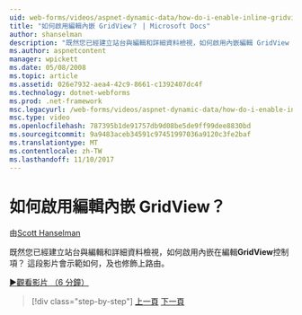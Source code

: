```yaml
---
uid: web-forms/videos/aspnet-dynamic-data/how-do-i-enable-inline-gridview-editing
title: "如何啟用編輯內嵌 GridView？ | Microsoft Docs"
author: shanselman
description: "既然您已經建立站台與編輯和詳細資料檢視，如何啟用內嵌編輯 GridView 控制項中？ 這段影片會示範如何，及也 touc..."
ms.author: aspnetcontent
manager: wpickett
ms.date: 05/08/2008
ms.topic: article
ms.assetid: 026e7932-aea4-42c9-8661-c1392407dc4f
ms.technology: dotnet-webforms
ms.prod: .net-framework
msc.legacyurl: /web-forms/videos/aspnet-dynamic-data/how-do-i-enable-inline-gridview-editing
msc.type: video
ms.openlocfilehash: 787395b1de91757db9d08be5de9ff99dee8830bd
ms.sourcegitcommit: 9a9483aceb34591c97451997036a9120c3fe2baf
ms.translationtype: MT
ms.contentlocale: zh-TW
ms.lasthandoff: 11/10/2017
---
```

<a name="how-do-i-enable-inline-gridview-editing"></a>如何啟用編輯內嵌 GridView？
====================
由[Scott Hanselman](https://github.com/shanselman)

既然您已經建立站台與編輯和詳細資料檢視，如何啟用內嵌在編輯**GridView**控制項？ 這段影片會示範如何，及也修飾上路由。

[&#9654;觀看影片 （6 分鐘）](https://channel9.msdn.com/Blogs/ASP-NET-Site-Videos/how-do-i-enable-inline-gridview-editing)

>[!div class="step-by-step"]
[上一頁](your-first-scaffold-and-what-is-dynamic-data.md)
[下一頁](how-do-i-change-how-my-fields-render.md)
